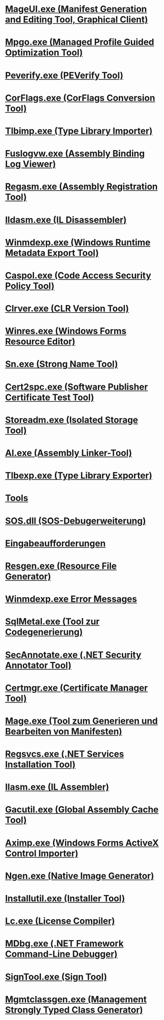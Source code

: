 # [MageUI.exe (Manifest Generation and Editing Tool, Graphical Client)](mageui-exe-manifest-generation-and-editing-tool-graphical-client.md)
# [Mpgo.exe (Managed Profile Guided Optimization Tool)](mpgo-exe-managed-profile-guided-optimization-tool.md)
# [Peverify.exe (PEVerify Tool)](peverify-exe-peverify-tool.md)
# [CorFlags.exe (CorFlags Conversion Tool)](corflags-exe-corflags-conversion-tool.md)
# [Tlbimp.exe (Type Library Importer)](tlbimp-exe-type-library-importer.md)
# [Fuslogvw.exe (Assembly Binding Log Viewer)](fuslogvw-exe-assembly-binding-log-viewer.md)
# [Regasm.exe (Assembly Registration Tool)](regasm-exe-assembly-registration-tool.md)
# [Ildasm.exe (IL Disassembler)](ildasm-exe-il-disassembler.md)
# [Winmdexp.exe (Windows Runtime Metadata Export Tool)](winmdexp-exe-windows-runtime-metadata-export-tool.md)
# [Caspol.exe (Code Access Security Policy Tool)](caspol-exe-code-access-security-policy-tool.md)
# [Clrver.exe (CLR Version Tool)](clrver-exe-clr-version-tool.md)
# [Winres.exe (Windows Forms Resource Editor)](winres-exe-windows-forms-resource-editor.md)
# [Sn.exe (Strong Name Tool)](sn-exe-strong-name-tool.md)
# [Cert2spc.exe (Software Publisher Certificate Test Tool)](cert2spc-exe-software-publisher-certificate-test-tool.md)
# [Storeadm.exe (Isolated Storage Tool)](storeadm-exe-isolated-storage-tool.md)
# [Al.exe (Assembly Linker-Tool)](al-exe-assembly-linker.md)
# [Tlbexp.exe (Type Library Exporter)](tlbexp-exe-type-library-exporter.md)
# [Tools](index.md)
# [SOS.dll (SOS-Debugerweiterung)](sos-dll-sos-debugging-extension.md)
# [Eingabeaufforderungen](developer-command-prompt-for-vs.md)
# [Resgen.exe (Resource File Generator)](resgen-exe-resource-file-generator.md)
# [Winmdexp.exe Error Messages](winmdexp-exe-error-messages.md)
# [SqlMetal.exe (Tool zur Codegenerierung)](sqlmetal-exe-code-generation-tool.md)
# [SecAnnotate.exe (.NET Security Annotator Tool)](secannotate-exe-net-security-annotator-tool.md)
# [Certmgr.exe (Certificate Manager Tool)](certmgr-exe-certificate-manager-tool.md)
# [Mage.exe (Tool zum Generieren und Bearbeiten von Manifesten)](mage-exe-manifest-generation-and-editing-tool.md)
# [Regsvcs.exe (.NET Services Installation Tool)](regsvcs-exe-net-services-installation-tool.md)
# [Ilasm.exe (IL Assembler)](ilasm-exe-il-assembler.md)
# [Gacutil.exe (Global Assembly Cache Tool)](gacutil-exe-gac-tool.md)
# [Aximp.exe (Windows Forms ActiveX Control Importer)](aximp-exe-windows-forms-activex-control-importer.md)
# [Ngen.exe (Native Image Generator)](ngen-exe-native-image-generator.md)
# [Installutil.exe (Installer Tool)](installutil-exe-installer-tool.md)
# [Lc.exe (License Compiler)](lc-exe-license-compiler.md)
# [MDbg.exe (.NET Framework Command-Line Debugger)](mdbg-exe.md)
# [SignTool.exe (Sign Tool)](signtool-exe.md)
# [Mgmtclassgen.exe (Management Strongly Typed Class Generator)](mgmtclassgen-exe.md)
